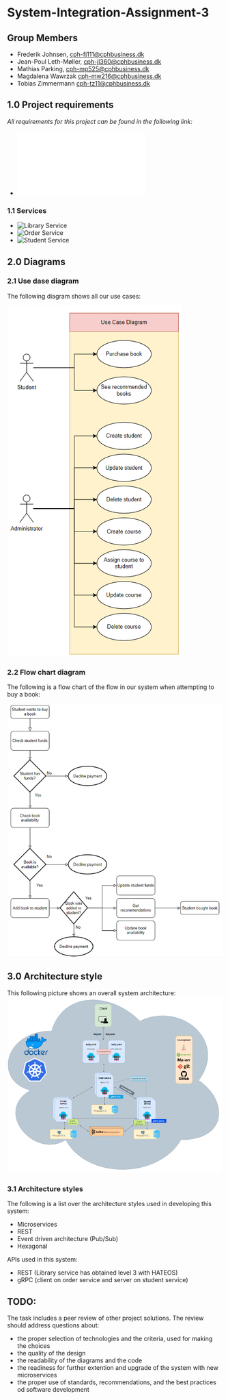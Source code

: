 # System-Integration-Assignment-3

## Group Members

- Frederik Johnsen, cph-fj111@cphbusiness.dk
- Jean-Poul Leth-Møller, cph-jl360@cphbusiness.dk
- Mathias Parking, cph-mp525@cphbusiness.dk
- Magdalena Wawrzak cph-mw216@cphbusiness.dk
- Tobias Zimmermann cph-tz11@cphbusiness.dk

## 1.0 Project requirements
*All requirements for this project can be found in the following link:*  
  
- ![Objective for this assignment](./files/A4-MP3.pdf)  
  
### 1.1 Services

- ![Library Service](https://github.com/team-rocket-we-are-blasting-of-again/library-resources-service)  
- ![Order Service](https://github.com/team-rocket-we-are-blasting-of-again/library-resources-service)
- ![Student Service](https://github.com/team-rocket-we-are-blasting-of-again/sys-3-student-service)

## 2.0 Diagrams  
  
### 2.1 Use dase diagram  
The following diagram shows all our use cases:  
   
![use case diagram](./images/use-case-diagram.png)  

### 2.2 Flow chart diagram
The following is a flow chart of the flow in our system when attempting to buy a book:  

![flow chart](./images/flow-chart.png) 
  
## 3.0 Architecture style  
This following picture shows an overall system architecture:  
![System architecture](./images/Architecture-style.PNG)     
    
### 3.1 Architecture styles  
The following is a list over the architecture styles used in developing this system:
- Microservices  
- REST  
- Event driven architecture (Pub/Sub)    
- Hexagonal  
  
APIs used in this system:  
- REST (Library service has obtained level 3 with HATEOS)    
- gRPC (client on order service and server on student service)    


## TODO:  
The task includes a peer review of other project solutions. The review should address 
questions about:
- the proper selection of technologies and the criteria, used for making the choices
- the quality of the design
- the readability of the diagrams and the code
- the readiness for further extention and upgrade of the system with new 
microservices
- the proper use of standards, recommendations, and the best practices od software 
development